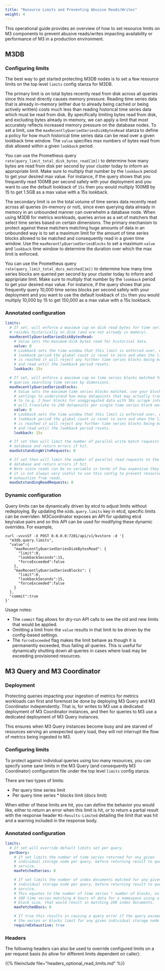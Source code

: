 ```yaml
---
title: "Resource Limits and Preventing Abusive Reads/Writes"
weight: 4
---
```


This operational guide provides an overview of how to set resource limits on 
M3 components to prevent abusive reads/writes impacting availability or 
performance of M3 in a production environment.

## M3DB

### Configuring limits

The best way to get started protecting M3DB nodes is to set a few resource limits on the
top level `limits` config stanza for M3DB.

The primary limit is on total bytes recently read from disk across all queries
since this most directly causes memory pressure. Reading time series data that 
is already in-memory (either due to already being cached or being actively written) 
costs much less than reading historical time series data which must be read from disk. 
By specifically limiting bytes read from disk, and excluding bytes already in-memory, we
can apply a limit that most accurately reflects increased memory pressure on the database nodes.
To set a limit, use the `maxRecentlyQueriedSeriesDiskBytesRead` stanza to define a 
policy for how much historical time series data can be read over a given 
lookback time window. The `value` specifies max numbers of bytes read from disk allowed
within a given `lookback` period.

You can use the Prometheus query `rate(query_limit_total_disk_bytes_read[1m])` to determine 
how many bytes are read from disk per second by your cluster today to inform an appropriate limit.
Make sure to multiply that number by the `lookback` period to get your desired max value. For 
instance, if the query shows that you frequently read 100MB
per second safely with your deployment and you want to use the default lookback 
of `15s` then you would multiply 100MB by 15 to get 1.5GB as a max value with 
a 15s lookback.

The secondary limit is on the total volume of time series data recently read 
across all queries (in-memory or not), since even querying data already in memory in an unbounded 
manner can overwhelm a database node. When using M3DB for metrics workloads, 
queries arrive as a set of matchers that select time series based on certain 
dimensions. The primary mechanism to protect against these matchers matching 
huge amounts of data in an unbounded way is to set a maximum limit for the 
amount of time series blocks allowed to be matched and consequently read in a 
given time window. Use the `maxRecentlyQueriedSeriesBlocks` to 
set a maximum `value` and `lookback` time window to determine the duration over 
which the max limit is enforced.

You can use the Prometheus query `rate(query_limit_total_docs_matched[1m])` to 
determine how many time series blocks are queried per second by your cluster 
today to inform and appripriate limit. Make sure to multiply 
that number by the `lookback` period to get your desired max value. For 
instance, if the query shows that you frequently query 10,000 time series blocks 
per second safely with your deployment and you want to use the default lookback 
of `15s` then you would multiply 10,000 by 15 to get 150,000 as a max value with 
a 15s lookback.

### Annotated configuration

```yaml
limits:
  # If set, will enforce a maximum cap on disk read bytes for time series that
  # resides historically on disk (and are not already in memory).
  maxRecentlyQueriedSeriesDiskBytesRead:
    # Value sets the maximum disk bytes read for historical data.
    value: 0
    # Lookback sets the time window that this limit is enforced over, every 
    # lookback period the global count is reset to zero and when the limit 
    # is reached it will reject any further time series blocks being matched 
    # and read until the lookback period resets.
    lookback: 15s

  # If set, will enforce a maximum cap on time series blocks matched for
  # queries searching time series by dimensions.
  maxRecentlyQueriedSeriesBlocks:
    # Value sets the maximum time series blocks matched, use your block 
    # settings to understand how many datapoints that may actually translate 
    # to (e.g. 2 hour blocks for unaggregated data with 30s scrape interval
    # will translate to 240 datapoints per single time series block matched).
    value: 0
    # Lookback sets the time window that this limit is enforced over, every 
    # lookback period the global count is reset to zero and when the limit 
    # is reached it will reject any further time series blocks being matched 
    # and read until the lookback period resets.
    lookback: 15s

  # If set then will limit the number of parallel write batch requests to the 
  # database and return errors if hit.
  maxOutstandingWriteRequests: 0

  # If set then will limit the number of parallel read requests to the 
  # database and return errors if hit. 
  # Note since reads can be so variable in terms of how expensive they are
  # it is not always very useful to use this config to prevent resource 
  # exhaustion from reads.
  maxOutstandingReadRequests: 0
```

### Dynamic configuration

Query limits can be dynamically driven by etcd to adjust limits without redeploying. By updating the `m3db.query.limits` key in etcd, specific limits can be overriden. M3Coordinator exposes an API for updating etcd key/value pairs and so this API can be used for modifying these dynamic overrides. For example,

```
curl -vvvsSf -X POST 0.0.0.0:7201/api/v1/kvstore -d '{
  "m3db.query.limits",
  "value":{
    "maxRecentlyQueriedSeriesDiskBytesRead": {
      "limit":0,
      "lookbackSeconds":15,
      "forceExceeded":false
    },
    "maxRecentlyQueriedSeriesBlocks": {
      "limit":0,
      "lookbackSeconds":15,
      "forceExceeded":false
    }
  },
  "commit":true
}'
```

Usage notes:
- The `commit` flag allows for dry-run API calls to see the old and new limits that would be applied.
- Omitting a limit from the `value` results in that limit to be driven by the config-based settings.
- The `forceExceeded` flag makes the limit behave as though it is permanently exceeded, thus failing all queries. This is useful for dynamically shutting down all queries in cases where load may be exceeding provisioned resources.

## M3 Query and M3 Coordinator

### Deployment

Protecting queries impacting your ingestion of metrics for metrics workloads 
can first and foremost be done by deploying M3 Query and M3 Coordinator 
independently. That is, for writes to M3 use a dedicated deployment of 
M3 Coordinator instances, and then for queries to M3 use a dedicated deployment 
of M3 Query instances.

This ensures when M3 Query instances become busy and are starved of resources 
serving an unexpected query load, they will not interrupt the flow of metrics
being ingested to M3.

### Configuring limits

To protect against individual queries using too many resources, you can specify some
sane limits in the M3 Query (and consequently M3 Coordinator) configuration 
file under the top level `limits` config stanza.

There are two types of limits:

- Per query time series limit
- Per query time series * blocks limit (docs limit)

When either of these limits are hit, you can define the behavior you would like, 
either to return an error when this limit is hit, or to return a partial result 
with the response header `M3-Results-Limited` detailing the limit that was hit 
and a warning included in the response body.

### Annotated configuration

```yaml
limits:
  # If set will override default limits set per query.
  perQuery:
    # If set limits the number of time series returned for any given 
    # individual storage node per query, before returning result to query 
    # service.
    maxFetchedSeries: 0

    # If set limits the number of index documents matched for any given 
    # individual storage node per query, before returning result to query 
    # service.
    # This equates to the number of time series * number of blocks, so for 
    # 100 time series matching 4 hours of data for a namespace using a 2 hour 
    # block size, that would result in matching 200 index documents.
    maxFetchedDocs: 0

    # If true this results in causing a query error if the query exceeds 
    # the series or blocks limit for any given individual storage node per query.
    requireExhaustive: true
```

### Headers

The following headers can also be used to override configured limits on a per request basis (to allow for different limits dependent on caller):


{{% fileinclude file="headers_optional_read_limits.md" %}}